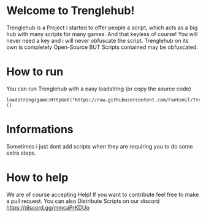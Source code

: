 # Welcome to Trenglehub!

Trenglehub is a Project i started to offer people a script, which acts as a big hub with many scripts for many games. And that keyless of course! 
You will never need a key and i will never obfuscate the script. Trenglehub on its own is completely Open-Source BUT Scripts contained may be obfuscated.

# How to run

You can run Trenglehub with a easy loadstring (or copy the source code)
```
loadstring(game:HttpGet("https://raw.githubusercontent.com/Fantemil/Trenglehub/main/trenglehub.lua"))()
```
# Informations

Sometimes i just dont add scripts when they are requiring you to do some extra steps.

# How to help

We are of course accepting Help! If you want to contribute feel free to make a pull request. You can also Distribute Scripts on our discord https://discord.gg/mmcaPrKDUp

 
